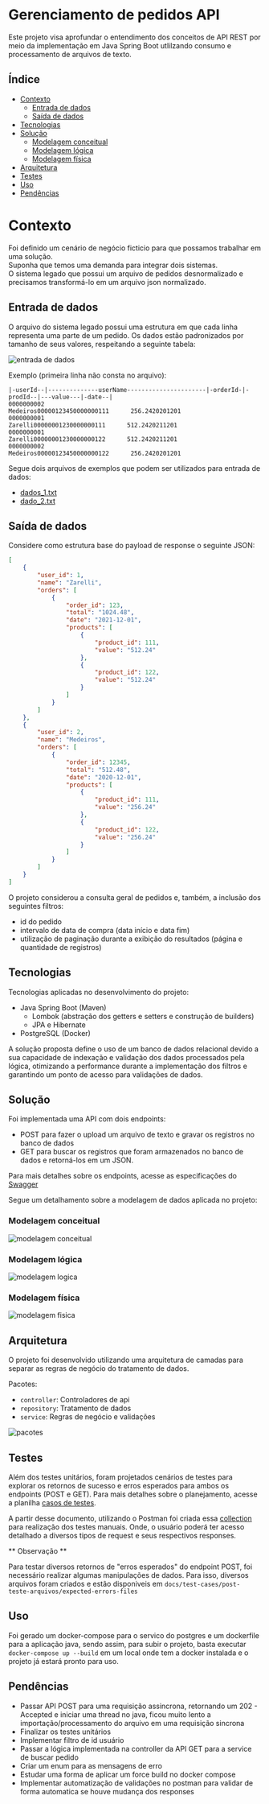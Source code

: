 # Gerenciamento de pedidos API

Este projeto visa aprofundar o entendimento dos conceitos de API REST por meio da implementação em Java Spring Boot utlilzando consumo e processamento de arquivos de texto.

## Índice

- [Contexto](#contexto)
    - [Entrada de dados](#entrada-de-dados)
    - [Saída de dados](#saída-de-dados)
- [Tecnologias](#tecnologias)
- [Solução](#solução)
    - [Modelagem conceitual](#modelagem-conceitual)
    - [Modelagem lógica](#modelagem-lógica)
    - [Modelagem física](#modelagem-física)
- [Arquitetura](#arquitetura)
- [Testes](#testes)
- [Uso](#uso)
- [Pendências](#pendências)

# Contexto

Foi definido um cenário de negócio ficticio para que possamos trabalhar em uma solução.  
Suponha que temos uma demanda para integrar dois sistemas.  
O sistema legado que possui um arquivo de pedidos desnormalizado e precisamos transformá-lo em um arquivo json normalizado.

## Entrada de dados

O arquivo do sistema legado possui uma estrutura em que cada linha representa uma parte de um
pedido. Os dados estão padronizados por tamanho de seus valores, respeitando a seguinte tabela:

![entrada de dados](assets/schema_entrada_dados.png)

Exemplo (primeira linha não consta no arquivo):

```
|-userId--|--------------userName----------------------|-orderId-|-prodId--|---value---|-date--|
0000000002                                     Medeiros00000123450000000111      256.2420201201
0000000001                                      Zarelli00000001230000000111      512.2420211201
0000000001                                      Zarelli00000001230000000122      512.2420211201
0000000002                                     Medeiros00000123450000000122      256.2420201201
```
Segue dois arquivos de exemplos que podem ser utilizados para entrada de dados:

* [dados_1.txt](assets/arquivos/data_1.txt)  
* [dado_2.txt](assets/arquivos/data_2.txt)

## Saída de dados

Considere como estrutura base do payload de response o seguinte JSON:

````json
[
    {
        "user_id": 1,
        "name": "Zarelli",
        "orders": [
            {
                "order_id": 123,
                "total": "1024.48",
                "date": "2021-12-01",
                "products": [
                    {
                        "product_id": 111,
                        "value": "512.24"
                    },
                    {
                        "product_id": 122,
                        "value": "512.24"
                    }
                ]
            }
        ]
    },
    {
        "user_id": 2,
        "name": "Medeiros",
        "orders": [
            {
                "order_id": 12345,
                "total": "512.48",
                "date": "2020-12-01",
                "products": [
                    {
                        "product_id": 111,
                        "value": "256.24"
                    },
                    {
                        "product_id": 122,
                        "value": "256.24"
                    }
                ]
            }
        ]
    }
]
````

O projeto considerou a consulta geral de pedidos e, também, a inclusão dos seguintes filtros:

* id do pedido
* intervalo de data de compra (data início e data fim)
* utilização de paginação durante a exibição do resultados (página e quantidade de registros)

## Tecnologias

Tecnologias aplicadas no desenvolvimento do projeto:
* Java Spring Boot (Maven) 
    * Lombok (abstração dos getters e setters e construção de builders)  
    * JPA e Hibernate  
* PostgreSQL (Docker)

A solução proposta define o uso de um banco de dados relacional devido a sua capacidade de indexação e validação dos dados processados pela lógica, otimizando a performance durante a implementação dos filtros e garantindo um ponto de acesso para validações de dados.

## Solução

Foi implementada uma API com dois endpoints:
* POST para fazer o upload um arquivo de texto e gravar os registros no banco de dados
* GET para buscar os registros que foram armazenados no banco de dados e retorná-los em um JSON.
 
Para mais detalhes sobre os endpoints, acesse as especificações do [Swagger](docs/swagger-code-doc/orders-management-swagger-code.yaml)

Segue um detalhamento sobre a modelagem de dados aplicada no projeto:

### Modelagem conceitual

![modelagem conceitual](assets/db_modelo_conceitual.jpg)

### Modelagem lógica

![modelagem logica](assets/db_modelo_logico.jpg)

### Modelagem física

![modelagem fisica](assets/db_modelo_fisico.jpg)


## Arquitetura

O projeto foi desenvolvido utilizando uma arquitetura de camadas para separar as regras de negócio do tratamento de dados.

Pacotes:

* `controller`: Controladores de api
* `repository`: Tratamento de dados
* `service`: Regras de negócio e validações

![pacotes](assets/pacotes.png)


## Testes

Além dos testes unitários, foram projetados cenários de testes para explorar os retornos de sucesso e erros esperados para ambos os endpoints (POST e GET). Para mais detalhes sobre o planejamento, acesse a planilha [casos de testes](docs/test-cases/casos-teste-post-get.xlsx).  

A partir desse documento, utilizando o Postman foi criada essa [collection](docs/test-cases/Orders%20Management%20API.postman_collection.json) para realização dos testes manuais. Onde, o usuário poderá ter acesso detalhado a diversos tipos de request e seus respectivos responses.

** Observação **

Para testar diversos retornos de "erros esperados" do endpoint POST, foi necessário realizar algumas manipulações de dados. Para isso, diversos arquivos foram criados e estão disponiveis em `docs/test-cases/post-teste-arquivos/expected-errors-files`


## Uso

Foi gerado um docker-compose para o servico do postgres e um dockerfile para a aplicação java, sendo assim, para subir o projeto, basta executar `docker-compose up --build` em um local onde tem a docker instalada e o projeto já estará pronto para uso.

## Pendências

* Passar API POST para uma requisição assincrona, retornando um 202 - Accepted e iniciar uma thread no java, ficou muito lento a importação/processamento do arquivo em uma requisição sincrona
* Finalizar os testes unitários
* Implementar filtro de id usuário
* Passar a lógica implementada na controller da API GET para a service de buscar pedido
* Criar um enum para as mensagens de erro
* Estudar uma forma de aplicar um force build no docker compose
* Implementar automatização de validações no postman para validar de forma automatica se houve mudança dos responses



